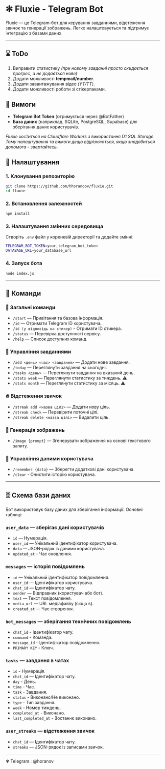 # ✻ Fluxie - Telegram Bot

Fluxie — це Telegram-бот для керування завданнями, відстеження звичок та генерації зображень. Легко налаштовується та підтримує інтеграцію з базами даних.

---
## ⌛️ ToDo
1. Виправити статистику *(при новому завданні просто скидається прогрес, а не додається нове)*
2. Додати можливості **tempmail/number**.
3. Додати завантажування відео *(YT/TT)*.
4. Додати можливості роботи зі стікерпаками.
   
## 🚀 Вимоги
- **Telegram Bot Token** (отримується через @BotFather)
- **База даних** (наприклад, SQLite, PostgreSQL, Supabase) для зберігання даних користувачів.

*Fluxie хоститься на Cloudflare Workers з використання D1 SQL Storage. Тому налаштування та вимоги дещо відрізняються, якщо знадобиться допомога - звертайтесь.*

## 🔧 Налаштування
### 1. Клонування репозиторію
```sh
git clone https://github.com/hhoranoov/fluxie.git
cd fluxie
```

### 2. Встановлення залежностей
```sh
npm install
```

### 3. Налаштування змінних середовища
Створіть `.env` файл у кореневій директорії та додайте змінні:
```sh
TELEGRAM_BOT_TOKEN=your_telegram_bot_token
DATABASE_URL=your_database_url
```

### 4. Запуск бота
```sh
node index.js
```

---

## 📌 Команди
### 🔹 Загальні команди
- `/start` — Привітання та базова інформація.
- `/id` — Отримати Telegram ID користувача.
- `/id (у відповідь на стикер)` - Отримати ID стикера.
- `/status` — Перевірка доступності сервісу.
- `/help` — Список доступних команд.

### 📝 Управління завданнями
- `/add <день> <час> <завдання>` — Додати нове завдання.
- `/today` — Переглянути завдання на сьогодні.
- `/tasks <день>` — Переглянути завдання на вказаний день.
- `/stats week` — Переглянути статистику за тиждень. ⚠️
- `/stats month` — Переглянути статистику за місяць. ⚠️

### 🔥 Відстеження звичок
- `/streak add <назва цілі>` — Додати нову ціль.
- `/streak check` — Перевірити поточні цілі.
- `/streak delete <назва цілі>` — Видалити ціль.

### 🎨 Генерація зображень
- `/image {prompt}` — Згенерувати зображення на основі текстового запиту.

### 📂 Управління даними користувача
- `/remember {data}` — Зберегти додаткові дані користувача.
- `/clear` - Очистити історію користувача.

---

## 🗄️ Схема бази даних
Бот використовує базу даних для зберігання інформації. Основні таблиці:

### **`user_data`** — зберігає дані користувачів
- `id` — Нумерація.
- `user_id` — Унікальний ідентифікатор користувача.
- `data` — JSON-рядок із даними користувача.
- `updated_at` - Час оновлення.

### **`messages`** — історія повідомлень
- `id` — Унікальний ідентифікатор повідомлення.
- `user_id` — Ідентифікатор користувача.
- `chat_id` — Ідентифікатор чату.
- `sender` — Відправник (користувач або бот).
- `text` — Текст повідомлення.
- `media_url` — URL медіафайлу (якщо є).
- `created_at` — Час створення.

### **`bot_messages`** — зберігання технічних повідомлень
- `chat_id` - Ідентифікатор чату.
- `command` - Команда.
- `message_id` - Ідентифікатор повідомлення.
- `PRIMARY KEY` - Ключ.

### **`tasks`** — завдання в чатах
- `id` - Нумерація.
- `chat_id` — Ідентифікатор чату.
- `day` - День.
- `time` - Час.
- `task` - Завдання.
- `status` - Виконано/Не виконано.
- `type` - Тип завдання.
- `week` - Номер тиждень.
- `completed_at` - Виконано.
- `last_completed_at` - Востаннє виконано.

### **`user_streaks`** — відстеження звичок
- `chat_id` — Ідентифікатор чату.
- `streaks` — JSON-рядок із записами звичок.

---

✻ Telegram : @horanov
